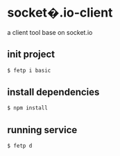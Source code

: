 # socket�.io-client

a client tool base on socket.io

## init project

```bash
$ fetp i basic
```

## install dependencies

```bash
$ npm install
```

## running service

```bash
$ fetp d
```
